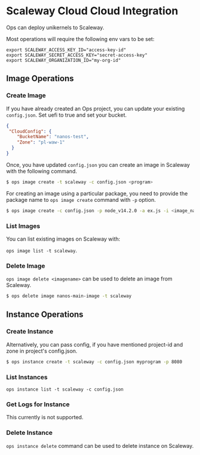 Scaleway Cloud Cloud Integration
========================

Ops can deploy unikernels to Scaleway.

Most operations will require the following env vars to be set:

```
export SCALEWAY_ACCESS_KEY_ID="access-key-id"
export SCALEWAY_SECRET_ACCESS_KEY="secret-access-key"
export SCALEWAY_ORGANIZATION_ID="my-org-id"
```

## Image Operations
### Create Image

If you have already created an Ops project, you can update your existing
`config.json`. Set uefi to true and set your bucket.

```json
{
 "CloudConfig": {
    "BucketName": "nanos-test",
    "Zone": "pl-waw-1"
  }
}
```

Once, you have updated `config.json` you can create an image in Scaleway with the following command.

```sh
$ ops image create -t scaleway -c config.json <program>
```

For creating an image using a particular package, you need to provide the package name to `ops image create` command with `-p` option.

```sh
$ ops image create -c config.json -p node_v14.2.0 -a ex.js -i <image_name> -t scaleway
```

### List Images

You can list existing images on Scaleway with:

 `ops image list -t scaleway`.

### Delete Image

`ops image delete <imagename>` can be used to delete an image from
Scaleway.

```sh
$ ops delete image nanos-main-image -t scaleway
```

## Instance Operations
### Create Instance

Alternatively, you can pass config, if you have mentioned project-id and zone in project's config.json.

```sh
$ ops instance create -t scaleway -c config.json myprogram -p 8080
```

### List Instances

```
ops instance list -t scaleway -c config.json
```

### Get Logs for Instance

This currently is not supported.

### Delete Instance

`ops instance delete` command can be used to delete instance on Scaleway.
